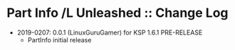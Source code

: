 # Part Info /L Unleashed :: Change Log

* 2019-0207: 0.0.1 (LinuxGuruGamer) for KSP 1.6.1 PRE-RELEASE
	+ PartInfo initial release
